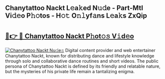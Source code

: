 ## Chanytattoo Nackt L𝚎a𝚔ed N𝚞𝚍e - Part-MtI Vi𝚍𝚎o P𝚑𝚘tos - H𝚘𝚝 O𝚗𝚕yf𝚊ns L𝚎a𝚔s ZxQip

# <h2><a href="http://kf9orf0.oniu.top/?m=Chanytattoo+Nackt">🔗👉 🔴 Chanytattoo Nackt P𝚑ot𝚘𝚜 V𝚒d𝚎o</a></h2>

[![Chanytattoo Nackt Nu𝚍e𝚜](https://i.imgur.com/0qMVB7G.gif)](http://kf9orf0.oniu.top/?m=Chanytattoo+Nackt)
Digital content provider and web entertainer Chanytattoo Nackt, known for distributing dance and lifestyle knowledge through solo and collaborative dance routines and short videos. The public persona of Chanytattoo Nackt is defined by its friendly and relatable nature, but the mysteries of his private life remain a tantalizing enigma.  
